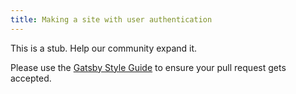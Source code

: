```yaml
---
title: Making a site with user authentication
---
```


This is a stub. Help our community expand it.

Please use the [Gatsby Style Guide](/docs/gatsby-style-guide/) to ensure your
pull request gets accepted.
